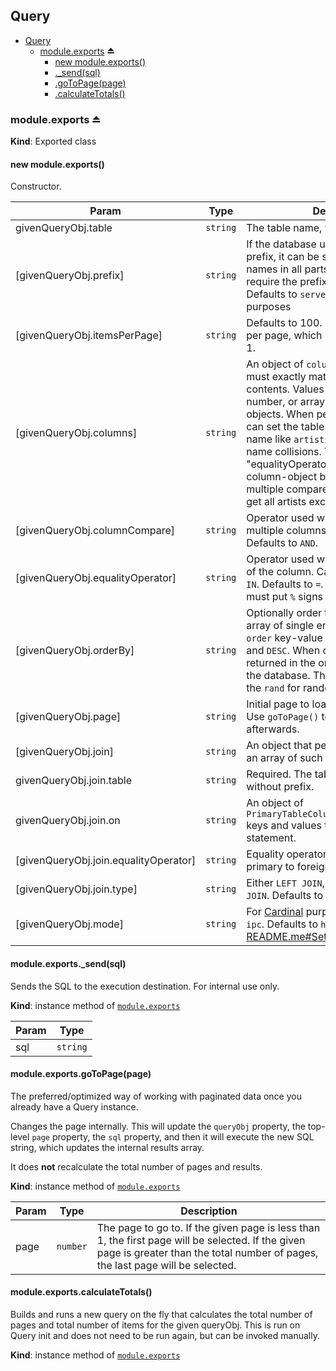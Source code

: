 <a name="module_Query"></a>

## Query

* [Query](#module_Query)
    * [module.exports](#exp_module_Query--module.exports) ⏏
        * [new module.exports()](#new_module_Query--module.exports_new)
        * [._send(sql)](#module_Query--module.exports+_send)
        * [.goToPage(page)](#module_Query--module.exports+goToPage)
        * [.calculateTotals()](#module_Query--module.exports+calculateTotals)

<a name="exp_module_Query--module.exports"></a>

### module.exports ⏏
**Kind**: Exported class  
<a name="new_module_Query--module.exports_new"></a>

#### new module.exports()
Constructor.


| Param | Type | Description |
| --- | --- | --- |
| givenQueryObj.table | <code>string</code> | The table name, without the prefix. |
| [givenQueryObj.prefix] | <code>string</code> | If the database uses a table name prefix, it can be set here. All table names in all parts of the query do not require the prefix if it's set here. Defaults to `server_` for [Cardinal](https://cardinalapps.xyz) purposes |
| [givenQueryObj.itemsPerPage] | <code>string</code> | Defaults to 100. Set to -1 for no limit per page, which puts all results on page 1. |
| [givenQueryObj.columns] | <code>string</code> | An object of `column: value` pairs that must exactly match the  database contents. Values can be a string, number, or array. Or, an array of such objects. When performing a join, you can set the table name in the column name like `artists.id` to handle column name collisions. You may provide an "equalityOperator" key on a per-column-object basis so that queries of multiple compares can be combined (ie. get all artists except *these*).. |
| [givenQueryObj.columnCompare] | <code>string</code> | Operator used when querying for multiple columns. Either `AND` or `OR`. Defaults to `AND`. |
| [givenQueryObj.equalityOperator] | <code>string</code> | Operator used when checking the value of the column. Can be `=`, `LIKE`, `IN`, or `NOT IN`. Defaults to `=`. When using `LIKE`, you must put `%` signs around your string. |
| [givenQueryObj.orderBy] | <code>string</code> | Optionally order the results. Use an array of single entry objects of `column: order` key-value pairs. Orders are `ASC` and `DESC`. When omitted, the results are returned in the order that they exist in the database. This can also be set to the `rand` for random order. |
| [givenQueryObj.page] | <code>string</code> | Initial page to load. Defaults to page 1. Use `goToPage()` to switch pages afterwards. |
| [givenQueryObj.join] | <code>string</code> | An object that performs a table join, or an array of such objects. |
| givenQueryObj.join.table | <code>string</code> | Required. The table name to join, without prefix. |
| givenQueryObj.join.on | <code>string</code> | An object of `PrimaryTableColumn:ForeignTableColumn` keys and values that produce the ON statement. |
| [givenQueryObj.join.equalityOperator] | <code>string</code> | Equality operator when comparing primary to foreign values. |
| [givenQueryObj.join.type] | <code>string</code> | Either `LEFT JOIN`, `INNER JOIN`, or `CROSS JOIN`. Defaults to `LEFT JOIN`. |
| [givenQueryObj.mode] | <code>string</code> | For [Cardinal](https://cardinalapps.xyz) purposes. Either `http` or `ipc`. Defaults to `http`. See [README.me#Setting the Endpoint](#setting-the-endpoint). |

<a name="module_Query--module.exports+_send"></a>

#### module.exports.\_send(sql)
Sends the SQL to the execution destination. For internal use only.

**Kind**: instance method of [<code>module.exports</code>](#exp_module_Query--module.exports)  

| Param | Type |
| --- | --- |
| sql | <code>string</code> | 

<a name="module_Query--module.exports+goToPage"></a>

#### module.exports.goToPage(page)
The preferred/optimized way of working with paginated data once you already
have a Query instance.

Changes the page internally. This will update the `queryObj` property, the
top-level `page` property, the `sql` property, and then it will execute the
new SQL string, which updates the internal results array.

It does **not** recalculate the total number of pages and results.

**Kind**: instance method of [<code>module.exports</code>](#exp_module_Query--module.exports)  

| Param | Type | Description |
| --- | --- | --- |
| page | <code>number</code> | The page to go to. If the given page is less than 1, the first page will be selected. If the given page is greater than the total number of pages, the last page will be selected. |

<a name="module_Query--module.exports+calculateTotals"></a>

#### module.exports.calculateTotals()
Builds and runs a new query on the fly that calculates the total number of
pages and total number of items for the given queryObj. This is run on
Query init and does not need to be run again, but can be invoked manually.

**Kind**: instance method of [<code>module.exports</code>](#exp_module_Query--module.exports)  
